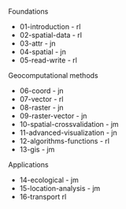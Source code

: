 Foundations

- 01-introduction - rl
- 02-spatial-data - rl
- 03-attr - jn
- 04-spatial - jn
- 05-read-write - rl

Geocomputational methods

- 06-coord - jn
- 07-vector - rl
- 08-raster - jn
- 09-raster-vector - jn
- 10-spatial-crossvalidation - jm
- 11-advanced-visualization - jn
- 12-algorithms-functions - rl
- 13-gis - jm

Applications

- 14-ecological - jm
- 15-location-analysis - jm
- 16-transport rl
